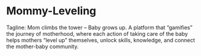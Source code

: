 # Mommy-Leveling
Tagline: Mom climbs the tower – Baby grows up. 
A platform that “gamifies” the journey of motherhood, where each action of taking care of the baby helps mothers “level up” themselves, unlock skills, knowledge, and connect the mother-baby community.
